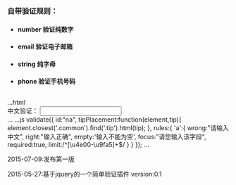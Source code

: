 <h3>自带验证规则：</h3>
<ul>
	<li>
		<h4 class='tit'>number 验证纯数字</h4>
	</li>
	<li>
		<h4 class='tit'>email  验证电子邮箱</h4>
	</li>
	<li>
		<h4 class='tit'>string  纯字母</h4>
	</li>
	<li>
		<h4 class='tit'>phone  验证手机号码</h4>
	</li>
</ul>
<h2></h2>
...html
<div class="form-group common">
<label>中文验证：</label>
<input type="text" name='a' class='form-control' >
<div class="tip"></div>
</div>
...
...js
validate({
			id:"na",
			tipPlacement:function(element,tip){
				element.closest('.common').find('.tip').html(tip);
			},
			rules:{
				'a':{
					wrong:"请输入中文",
					right:"输入正确",
					empty:'输入不能为空',
					focus:"请您输入该字段",
					required:true,
					limit:/^[\u4e00-\u9fa5]+$/
				}
			}
		});
...

<p>2015-07-09:发布第一版</p>
<p>2015-05-27:基于jquery的一个简单验证插件 version:0.1</p>
